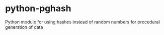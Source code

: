 # python-pghash
Python module for using hashes instead of random numbers for procedural generation of data
